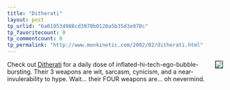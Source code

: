```yaml
---
title: "Ditherati"
layout: post
tp_urlid: "6a010534988cd3970b0120a5b35d3e970c"
tp_favoritecount: 0
tp_commentcount: 0
tp_permalink: "http://www.monkinetic.com/2002/02/ditherati.html"
---
```

<img align="right" border="1" src="http://media.redmonk.net/images/ditheratiDave.jpg" />
Check out <a href="http://www.ditherati.com/">Ditherati</a> for a daily dose of inflated-hi-tech-ego-bubble-bursting. Their 3 weapons are  wit, sarcasm, cynicism, and a near-invulerability to hype. Wait... their FOUR weapons are... oh nevermind.
